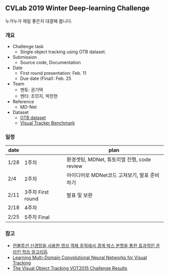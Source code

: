 ## CVLab 2019 Winter Deep-learning Challenge

누가누가 제일 좋은지 대결해 봅니다.



### 개요

- Challenge task
  - Single object tracking using OTB dataset.
- Submission
  - Source code, Documentation
- Date
  - First round presentation: Feb. 11
  - Due date (Final): Feb. 25
- Team
  - 멘토: 권기택
  - 멘티: 조민지, 박찬현
- Reference
  - MD-Net
- Dataset
  - [OTB dataset](http://cvlab.hanyang.ac.kr/tracker_benchmark/datasets.html)
  - [VIsual Tracker Benchmark](http://cvlab.hanyang.ac.kr/tracker_benchmark/benchmark_v10.html)



### 일정

| date |                   | plan                                         |
| ---- | ----------------- | -------------------------------------------- |
| 1/28 | 1주차             | 환경셋팅, MDNet, 튜토리얼 진행, code review  |
| 2/4  | 2주차             | 아이디어로 MDNet코드 고쳐보기, 발표 준비하기 |
| 2/11 | 3주차 First round | 발표 및 보완                                 |
| 2/18 | 4주차             |                                              |
| 2/25 | 5주차 Final       |                                              |



### 참고 

- [컨볼루션 신경망을 사용한 영상 객체 추적에서 경계 박스
  분할을 통한 효과적인 온라인 학습 알고리듬](http://eecad.sogang.ac.kr/eecad/file/105.pdf)
- [Learning Multi-Domain Convolutional Neural Networks for Visual Tracking](http://cvlab.postech.ac.kr/research/mdnet/)
- [The Visual Object Tracking VOT2015 Challenge Results](https://hal.archives-ouvertes.fr/hal-01336773/document)

